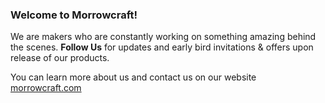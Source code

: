 ### Welcome to Morrowcraft!

We are makers who are constantly working on something amazing behind the scenes.
**Follow Us** for updates and early bird invitations & offers upon release of our products.

You can learn more about us and contact us on our website [morrowcraft.com](https://morrowcraft.com)
